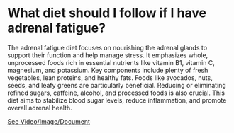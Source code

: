 # What diet should I follow if I have adrenal fatigue?

The adrenal fatigue diet focuses on nourishing the adrenal glands to support their function and help manage stress. It emphasizes whole, unprocessed foods rich in essential nutrients like vitamin B1, vitamin C, magnesium, and potassium. Key components include plenty of fresh vegetables, lean proteins, and healthy fats. Foods like avocados, nuts, seeds, and leafy greens are particularly beneficial. Reducing or eliminating refined sugars, caffeine, alcohol, and processed foods is also crucial. This diet aims to stabilize blood sugar levels, reduce inflammation, and promote overall adrenal health.

 [See Video/Image/Document](https://hls-player.drberg.com/asset?path=migrated-assets/the-adrenal-fatigue-diet)